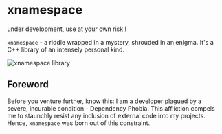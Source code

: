 # xnamespace

under development, use at your own risk !

`xnamespace` - a riddle wrapped in a mystery, shrouded in an enigma. It's a C++ library of an intensely personal kind.

![xnamespace library](https://media3.giphy.com/media/fmkYSBlJt3XjNF6p9c/giphy.gif?cid=790b76114b127944552c39bdcb9b1eb2593312bb4b0c2d65&rid=giphy.gif&ct=g)

## Foreword

Before you venture further, know this: I am a developer plagued by a severe, incurable condition - Dependency Phobia. This affliction compels me to staunchly resist any inclusion of external code into my projects. Hence, `xnamespace` was born out of this constraint.
